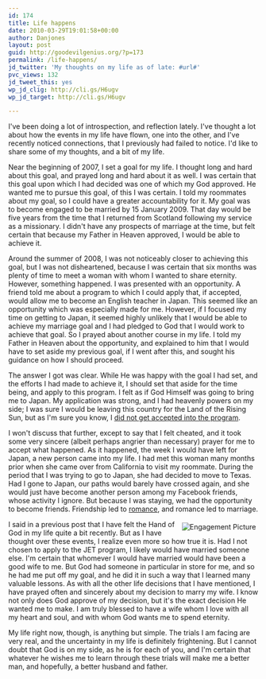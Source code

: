 ```yaml
---
id: 174
title: Life happens
date: 2010-03-29T19:01:58+00:00
author: Danjones
layout: post
guid: http://goodevilgenius.org/?p=173
permalink: /life-happens/
jd_twitter: 'My thoughts on my life as of late: #url#'
pvc_views: 132
jd_tweet_this: yes
wp_jd_clig: http://cli.gs/H6ugv
wp_jd_target: http://cli.gs/H6ugv

---
```

I've been doing a lot of introspection, and reflection lately. I've thought a lot about how the events in my life have flown, one into the other, and I've recently noticed connections, that I previously had failed to notice. I'd like to share some of my thoughts, and a bit of my life.

Near the beginning of 2007, I set a goal for my life. I thought long and hard about this goal, and prayed long and hard about it as well. I was certain that this goal upon which I had decided was one of which my God approved. He wanted me to pursue this goal, of this I was certain. I told my roommates about my goal, so I could have a greater accountability for it. My goal was to become engaged to be married by 15 January 2009. That day would be five years from the time that I returned from Scotland following my service as a missionary. I didn't have any prospects of marriage at the time, but felt certain that because my Father in Heaven approved, I would be able to achieve it.

Around the summer of 2008, I was not noticeably closer to achieving this goal, but I was not disheartened, because I was certain that six months was plenty of time to meet a woman with whom I wanted to share eternity. However, something happened. I was presented with an opportunity. A friend told me about a program to which I could apply that, if accepted, would allow me to become an English teacher in Japan. This seemed like an opportunity which was especially made for me. However, if I focused my time on getting to Japan, it seemed highly unlikely that I would be able to achieve my marriage goal and I had pledged to God that I would work to achieve that goal. So I prayed about another course in my life. I told my Father in Heaven about the opportunity, and explained to him that I would have to set aside my previous goal, if I went after this, and sought his guidance on how I should proceed.

The answer I got was clear. While He was happy with the goal I had set, and the efforts I had made to achieve it, I should set that aside for the time being, and apply to this program. I felt as if God Himself was going to bring me to Japan. My application was strong, and I had heavenly powers on my side; I was sure I would be leaving this country for the Land of the Rising Sun, but as I'm sure you know, I [did not get accepted into the program](http://goodevilgenius.org/blog/2009/04/08/sometimes-life-sucks/).

I won't discuss that further, except to say that I felt cheated, and it took some very sincere (albeit perhaps angrier than necessary) prayer for me to accept what happened. As it happened, the week I would have left for Japan, a new person came into my life. I had met this woman many months prior when she came over from California to visit my roommate. During the period that I was trying to go to Japan, she had decided to move to Texas. Had I gone to Japan, our paths would barely have crossed again, and she would just have become another person among my Facebook friends, whose activity I ignore. But because I was staying, we had the opportunity to become friends. Friendship led to [romance](http://goodevilgenius.org/blog/2009/08/14/love-of-my-life/), and romance led to marriage.

<div style="float:right;padding:5px"><img src="http://danandkali.com/images/lg_dan_and_kali_2.jpg" alt="Engagement Picture" /></div>

I said in a previous post that I have felt the Hand of God in my life quite a bit recently. But as I have thought over these events, I realize even more so how true it is. Had I not chosen to apply to the JET program, I likely would have married someone else. I'm certain that whomever I would have married would have been a good wife to me. But God had someone in particular in store for me, and so he had me put off my goal, and he did it in such a way that I learned many valuable lessons. As with all the other life decisions that I have mentioned, I have prayed often and sincerely about my decision to marry my wife. I know not only does God approve of my decision, but it's the exact decision He wanted me to make. I am truly blessed to have a wife whom I love with all my heart and soul, and with whom God wants me to spend eternity.

My life right now, though, is anything but simple. The trials I am facing are very real, and the uncertainty in my life is definitely frightening. But I cannot doubt that God is on my side, as he is for each of you, and I'm certain that whatever he wishes me to learn through these trials will make me a better man, and hopefully, a better husband and father.
